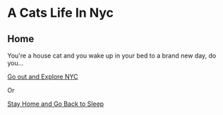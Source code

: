 # A Cats Life In Nyc
## Home

You're a house cat and you wake up in your bed to a brand new day, do you...

[Go out and Explore NYC](a-cats-life-in-nyc/Explore-NYC.md)

Or

[Stay Home and Go Back to Sleep](a-cats-life-in-nyc/home.md)
##
